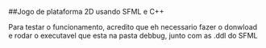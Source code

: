 ##Jogo de plataforma 2D usando SFML e C++

Para testar o funcionamento, acredito que eh necessario fazer o donwload e rodar o executavel que esta na pasta debbug, junto com as .ddl do SFML